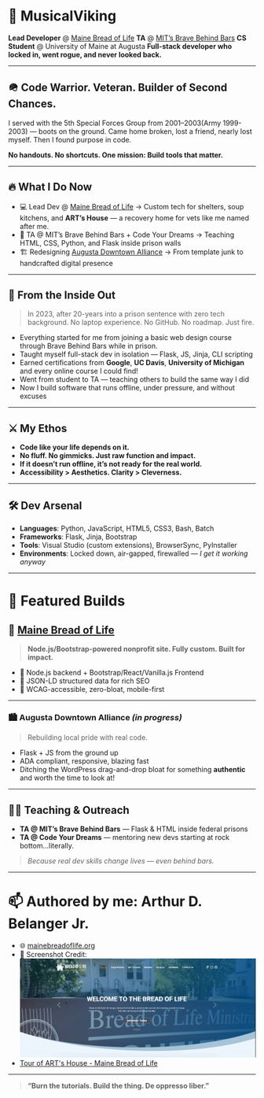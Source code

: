﻿# 👋 MusicalViking

**Lead Developer** @ [Maine Bread of Life](https://mainebreadoflife.org)
**TA** @ [MIT’s Brave Behind Bars](https://bravebehindbars.org)
**CS Student** @ University of Maine at Augusta
**Full-stack developer who locked in, went rogue, and never looked back.**

---

## 🪖 Code Warrior. Veteran. Builder of Second Chances.

I served with the 5th Special Forces Group from 2001–2003(Army 1999-2003) — boots on the ground.
Came home broken, lost a friend, nearly lost myself. Then I found purpose in code.

**No handouts. No shortcuts. One mission: Build tools that matter.**

---

## 🔥 What I Do Now

- 💻 Lead Dev @ [Maine Bread of Life](https://mainebreadoflife.org)
  → Custom tech for shelters, soup kitchens, and **ART’s House** — a recovery home for vets like me named after me.
- 🧠 TA @ MIT’s Brave Behind Bars + Code Your Dreams
  → Teaching HTML, CSS, Python, and Flask inside prison walls
- 🏗 Redesigning [Augusta Downtown Alliance](https://augustadowntownalliance.org)
  → From template junk to handcrafted digital presence

---

## 🧠 From the Inside Out

> In 2023, after 20-years into a prison sentence with zero tech background.
> No laptop experience. No GitHub. No roadmap. Just fire.

- Everything started for me from joining a basic web design course through Brave Behind Bars while in prison.
- Taught myself full-stack dev in isolation — Flask, JS, Jinja, CLI scripting
- Earned certifications from **Google**, **UC Davis**, **University of Michigan** and every online course I could find!
- Went from student to TA — teaching others to build the same way I did
- Now I build software that runs offline, under pressure, and without excuses

---

## ⚔️ My Ethos

- **Code like your life depends on it.**
- **No fluff. No gimmicks. Just raw function and impact.**
- **If it doesn’t run offline, it’s not ready for the real world.**
- **Accessibility > Aesthetics. Clarity > Cleverness.**

---

## 🛠 Dev Arsenal

- **Languages**: Python, JavaScript, HTML5, CSS3, Bash, Batch
- **Frameworks**: Flask, Jinja, Bootstrap
- **Tools**: Visual Studio (custom extensions), BrowserSync, PyInstaller
- **Environments**: Locked down, air-gapped, firewalled — *I get it working anyway*

---

# 💼 Featured Builds

## 🥖 [Maine Bread of Life](https://mainebreadoflife.org)

> **Node.js/Bootstrap-powered nonprofit site. Fully custom. Built for impact.**

- 🔧 Node.js backend + Bootstrap/React/Vanilla.js Frontend
- 🦾 JSON-LD structured data for rich SEO
- 🧭 WCAG-accessible, zero-bloat, mobile-first

---

### 🏙 Augusta Downtown Alliance *(in progress)*

> Rebuilding local pride with real code.

- Flask + JS from the ground up
- ADA compliant, responsive, blazing fast
- Ditching the WordPress drag-and-drop bloat for something **authentic** and
  worth the time to look at!

---

## 🧑‍🏫 Teaching & Outreach

- **TA @ MIT’s Brave Behind Bars** — Flask & HTML inside federal prisons
- **TA @ Code Your Dreams** — mentoring new devs starting at rock bottom...literally.

> *Because real dev skills change lives — even behind bars.*

---

# 📫 Authored by me: Arthur D. Belanger Jr.

- 🌐 [mainebreadoflife.org](https://mainebreadoflife.org)
- 📸 Screenshot Credit: ![Bread of Life Homepage](images/maineBreadOfLife.png)
- [Tour of ART's House - Maine Bread of Life](https://www.youtube.com/watch?v=DNcIMS_XcEY&t=2s)

---

> **“Burn the tutorials. Build the thing. De oppresso liber.”**